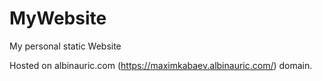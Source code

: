 # MyWebsite
My personal static Website

Hosted on albinauric.com (https://maximkabaev.albinauric.com/) domain.

